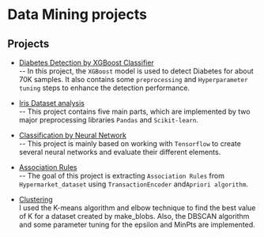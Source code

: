 ﻿# Data Mining projects
## Projects


* [Diabetes Detection by ‍‍‍XGBoost Classifier](https://github.com/MohammadJavadArdestani/Data-Mining-projects/tree/main/Diabetes_detection_by_XGBoost_Classifier)<br>
-- In this project, the ```XGBoost``` model is used to detect Diabetes for about 70K samples. It also contains some ```preprocessing``` and ``Hyperparameter tuning`` steps to enhance the detection performance.

* [Iris Dataset analysis](https://github.com/MohammadJavadArdestani/Data-Mining-projects/tree/main/Iris%20Dataset%20analysis)<br>
-- This project contains five main parts, which are implemented by two major preprocessing libraries ```Pandas``` and ```Scikit-learn```.

* [Classification by Neural Network](https://github.com/MohammadJavadArdestani/Data-Mining-projects/tree/main/Classification%20by%20Neural%20Network)<br>
-- This project is mainly based on working with ```Tensorflow``` to create several neural networks and evaluate their different elements.


* [Association Rules](https://github.com/MohammadJavadArdestani/Data-Mining-projects/tree/main/Association%20Rules)<br>
-- The goal of this project is extracting ```Association Rules```  from ```Hypermarket_dataset``` using ```TransactionEncoder``` and```Apriori algorithm```.

* [Clustering](https://github.com/MohammadJavadArdestani/Data-Mining-projects/tree/main/Clustering) <br>
I used the K-means algorithm and elbow technique to find the best value of K for a dataset created by make_blobs. Also, the DBSCAN algorithm and some parameter tuning for the epsilon and MinPts are implemented.
